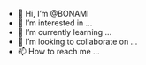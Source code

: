 - 👋 Hi, I’m @BONAMl
- 👀 I’m interested in ...
- 🌱 I’m currently learning ...
- 💞️ I’m looking to collaborate on ...
- 📫 How to reach me ...

<!---
BONAMl/BONAMl is a ✨ special ✨ repository because its `README.md` (this file) appears on your GitHub profile.
You can click the Preview link to take a look at your changes.
--->
